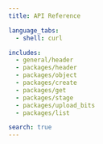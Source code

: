 ```yaml
---
title: API Reference

language_tabs:
  - shell: curl

includes:
  - general/header
  - packages/header
  - packages/object
  - packages/create
  - packages/get
  - packages/stage
  - packages/upload_bits
  - packages/list

search: true
---
```


